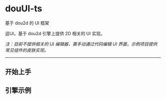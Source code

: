 # douUI-ts
基于 dou2d 的 UI 框架

逗UI，基于 dou2d 引擎上提供 2D 相关的 UI 实现。

*注：目前不提供相关的 UI 编辑器，需手动通过代码编辑 UI 界面，示例项目提供常见组件的皮肤实现。*

---

## 开始上手



## 引擎示例


